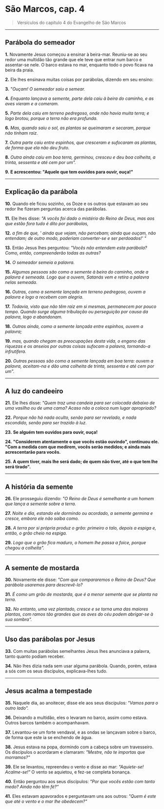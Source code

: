 # São Marcos, cap. 4

> Versículos do capítulo 4 do Evangelho de São Marcos

---
## Parábola do semeador

**1.** Novamente Jesus começou a ensinar à beira-mar. Reuniu-se ao seu redor uma multidão tão grande que ele teve que entrar num barco e assentar-se nele. O barco estava no mar, enquanto todo o povo ficava na beira da praia.

**2.** Ele lhes ensinava muitas coisas por parábolas, dizendo em seu ensino:

**3.** *"Ouçam! O semeador saiu a semear.*

**4.** *Enquanto lançava a semente, parte dela caiu à beira do caminho, e as aves vieram e a comeram.*

**5.** *Parte dela caiu em terreno pedregoso, onde não havia muita terra; e logo brotou, porque a terra não era profunda.*

**6.** *Mas, quando saiu o sol, as plantas se queimaram e secaram, porque não tinham raiz.*

**7.** *Outra parte caiu entre espinhos, que cresceram e sufocaram as plantas, de forma que ela não deu fruto.*

**8.** *Outra ainda caiu em boa terra, germinou, cresceu e deu boa colheita, a trinta, sessenta e até cem por um".*

**9.** **E acrescentou: "Aquele que tem ouvidos para ouvir, ouça!"**

---
## Explicação da parábola

**10.** Quando ele ficou sozinho, os Doze e os outros que estavam ao seu redor lhe fizeram perguntas acerca das parábolas.

**11.** Ele lhes disse: *"A vocês foi dado o mistério do Reino de Deus, mas aos que estão fora tudo é dito por parábolas,*

**12.** *a fim de que,
' ainda que vejam,
não percebam;
ainda que ouçam,
não entendam;
de outro modo,
poderiam converter-se
e ser perdoados!' "*

**13.** Então Jesus lhes perguntou: *"Vocês não entendem esta parábola? Como, então, compreenderão todas as outras?*

**14.** *O semeador semeia a palavra.*

**15.** *Algumas pessoas são como a semente à beira do caminho, onde a palavra é semeada. Logo que a ouvem, Satanás vem e retira a palavra nelas semeada.*

**16.** *Outras, como a semente lançada em terreno pedregoso, ouvem a palavra e logo a recebem com alegria.*

**17.** *Todavia, visto que não têm raiz em si mesmas, permanecem por pouco tempo. Quando surge alguma tribulação ou perseguição por causa da palavra, logo a abandonam.*

**18.** *Outras ainda, como a semente lançada entre espinhos, ouvem a palavra;*

**19.** *mas, quando chegam as preocupações desta vida, o engano das riquezas e os anseios por outras coisas sufocam a palavra, tornando-a infrutífera.*

**20.** *Outras pessoas são como a semente lançada em boa terra: ouvem a palavra, aceitam-na e dão uma colheita de trinta, sessenta e até cem por um".*

---
## A luz do candeeiro

**21.** Ele lhes disse: *"Quem traz uma candeia para ser colocada debaixo de uma vasilha ou de uma cama? Acaso não a coloca num lugar apropriado?*

**22.** *Porque não há nada oculto, senão para ser revelado, e nada escondido, senão para ser trazido à luz.*

**23.** **Se alguém tem ouvidos para ouvir, ouça!**

**24.** **"Considerem atentamente o que vocês estão ouvindo", continuou ele. "Com a medida com que medirem, vocês serão medidos; e ainda mais acrescentarão para vocês.**

**25.** **A quem tiver, mais lhe será dado; de quem não tiver, até o que tem lhe será tirado".**

---
## A história da semente

**26.** Ele prosseguiu dizendo: *"O Reino de Deus é semelhante a um homem que lança a semente sobre a terra.*

**27.** *Noite e dia, estando ele dormindo ou acordado, a semente germina e cresce, embora ele não saiba como.*

**28.** *A terra por si própria produz o grão: primeiro o talo, depois a espiga e, então, o grão cheio na espiga.*

**29.** *Logo que o grão fica maduro, o homem lhe passa a foice, porque chegou a colheita".*

---
## A semente de mostarda

**30.** Novamente ele disse: *"Com que compararemos o Reino de Deus? Que parábola usaremos para descrevê-lo?*

**31.** *É como um grão de mostarda, que é a menor semente que se planta na terra.*

**32.** *No entanto, uma vez plantado, cresce e se torna uma das maiores plantas, com ramos tão grandes que as aves do céu podem abrigar-se à sua sombra".*

---
## Uso das parábolas por Jesus

**33.** Com muitas parábolas semelhantes Jesus lhes anunciava a palavra, tanto quanto podiam receber.

**34.** Não lhes dizia nada sem usar alguma parábola. Quando, porém, estava a sós com os seus discípulos, explicava-lhes tudo.

---
## Jesus acalma a tempestade

**35.** Naquele dia, ao anoitecer, disse ele aos seus discípulos: *"Vamos para o outro lado".*

**36.** Deixando a multidão, eles o levaram no barco, assim como estava. Outros barcos também o acompanhavam.

**37.** Levantou-se um forte vendaval, e as ondas se lançavam sobre o barco, de forma que este ia se enchendo de água.

**38.** Jesus estava na popa, dormindo com a cabeça sobre um travesseiro. Os discípulos o acordaram e clamaram: *"Mestre, não te importas que morramos?"*

**39.** Ele se levantou, repreendeu o vento e disse ao mar: *"Aquiete-se! Acalme-se!"* O vento se aquietou, e fez-se completa bonança.

**40.** Então perguntou aos seus discípulos: *"Por que vocês estão com tanto medo? Ainda não têm fé?"*

**41.** Eles estavam apavorados e perguntavam uns aos outros: *"Quem é este que até o vento e o mar lhe obedecem?"*
